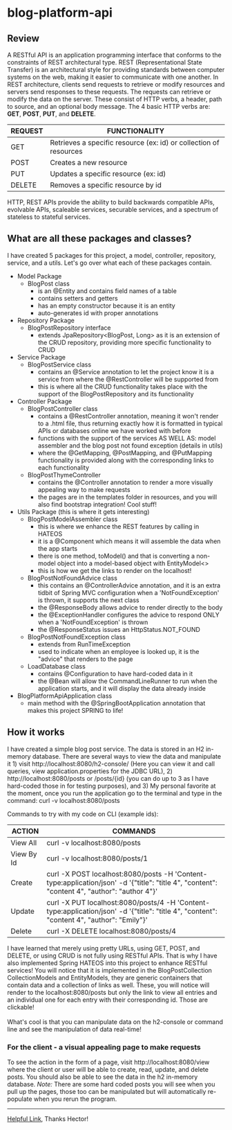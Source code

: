 # blog-platform-api

## Review

A RESTful API is an application programming interface that conforms to the constraints of REST architectural type. 
REST (Representational State Transfer) is an architectural style for providing standards between computer systems on 
the web, making it easier to communicate with one another. In REST architecture, clients send requests to retrieve or 
modify resources and servers send responses to these requests. The requests can retrieve or modify the data on the server.
These consist of HTTP verbs, a header, path to source, and an optional body message. The 4 basic HTTP verbs are: **GET**,
**POST**, **PUT**, and **DELETE**.


| REQUEST | FUNCTIONALITY |
| --- | --- | 
| GET | Retrieves a specific resource (ex: id) or collection of resources |
| POST | Creates a new resource |
| PUT | Updates a specific resource (ex: id) |
| DELETE | Removes a specific resource by id |

HTTP, REST APIs provide the ability to build backwards compatible APIs, evolvable APIs, scaleable services, securable 
services, and a spectrum of stateless to stateful services.

## What are all these packages and classes?
I have created 5 packages for this project, a model, controller, repository, service, and a utils. Let's go over what 
each of these packages contain.
- Model Package
  - BlogPost class
    - is an @Entity and contains field names of a table
    - contains setters and getters
    - has an empty constructor because it is an entity
    - auto-generates id with proper annotations
- Repository Package
  - BlogPostRepository interface
    - extends JpaRepository<BlogPost, Long> as it is an extension of the CRUD repository, providing more specific functionality to CRUD
- Service Package
  - BlogPostService class
    - contains an @Service annotation to let the project know it is a service from where the @RestController will be supported from
    - this is where all the CRUD functionality takes place with the support of the BlogPostRepository and its functionality
- Controller Package
  - BlogPostController class
    - contains a @RestController annotation, meaning it won't render to a .html file, thus returning exactly how it is formatted in typical APIs or databases online we have worked with before
    - functions with the support of the services AS WELL AS: model assembler and the blog post not found exception (details in utils)
    - where the @GetMapping, @PostMapping, and @PutMapping functionality is provided along with the corresponding links to each functionality
  - BlogPostThymeController
    - contains the @Controller annotation to render a more visually appealing way to make requests
    - the pages are in the templates folder in resources, and you will also find bootstrap integration! Cool stuff!
- Utils Package (this is where it gets interesting)
  - BlogPostModelAssembler class
    - this is where we enhance the REST features by calling in HATEOS
    - it is a @Component which means it will assemble the data when the app starts
    - there is one method, toModel() and that is converting a non-model object into a model-based object with EntityModel<> 
    - this is how we get the links to render on the localhost!
  - BlogPostNotFoundAdvice class
    - this contains an @ControllerAdvice annotation, and it is an extra tidbit of Spring MVC configuration when a 'NotFoundException' is thrown, it supports the next class
    - the @ResponseBody allows advice to render directly to the body
    - the @ExceptionHandler configures the advice to respond ONLY when a 'NotFoundException' is thrown
    - the @ResponseStatus issues an HttpStatus.NOT_FOUND
  - BlogPostNotFoundException class
    - extends from RunTimeException 
    - used to indicate when an employee is looked up, it is the "advice" that renders to the page
  - LoadDatabase class
    - contains @Configuration to have hard-coded data in it
    - the @Bean will allow the CommandLineRunner to run when the application starts, and it will display the data already inside
- BlogPlatformApiApplication class
  - main method with the @SpringBootApplication annotation that makes this project SPRING to life!


## How it works

I have created a simple blog post service. The data is stored in an H2 in-memory database. There are several ways to 
view the data and manipulate it 1) visit http://localhost:8080/h2-console/ (Here you can view it and call queries, view 
application.properties for the JDBC URL), 2) http://localhost:8080/posts or /posts/{id} (you can do up to 3 as I have
hard-coded those in for testing purposes), and 3) My personal favorite at the moment, once you run the application go 
to the terminal and type in the command: curl -v localhost:8080/posts
<br>

Commands to try with my code on CLI (example ids):

| ACTION      | COMMANDS                                                                                                                                     |
|-------------|----------------------------------------------------------------------------------------------------------------------------------------------|
| View All    | curl -v localhost:8080/posts                                                                                                                 |
| View By Id  | curl -v localhost:8080/posts/1                                                                                                               |
| Create | curl -X POST localhost:8080/posts -H 'Content-type:application/json' -d '{"title": "title 4", "content": "content 4", "author": "author 4"}' |
| Update | curl -X PUT localhost:8080/posts/4 -H 'Content-type:application/json' -d '{"title": "title 4", "content": "content 4", "author": "Emily"}'   |
| Delete | curl -X DELETE localhost:8080/posts/4                                                                                                        |

I have learned that merely using pretty URLs, using GET, POST, and DELETE, or using CRUD is not fully using RESTful APIs.
That is why I have also implemented Spring HATEOS into this project to enhance RESTful services! You will notice that it
is implemented in the BlogPostCollection CollectionModels and EntityModels, they are generic containers that contain data 
and a collection of links as well. These, you will notice will render to the localhost:8080/posts but only the link to
view all entries and an individual one for each entry with their corresponding id. Those are clickable!
<br><br>
What's cool is that you can manipulate data on the h2-console or command line and see the manipulation of data real-time!

### For the client -  a visual appealing page to make requests

To see the action in the form of a page, visit http://localhost:8080/view where the client or user will be able to create, 
read, update, and delete posts. You should also be able to see the data in the h2 in-memory database. *Note:* There are 
some hard coded posts you will see when you pull up the pages, those too can be manipulated but will automatically 
re-populate when you rerun the program.

---------------------------------------------------------------------------
[Helpful Link](https://spring.io/guides/tutorials/rest/), Thanks Hector!

